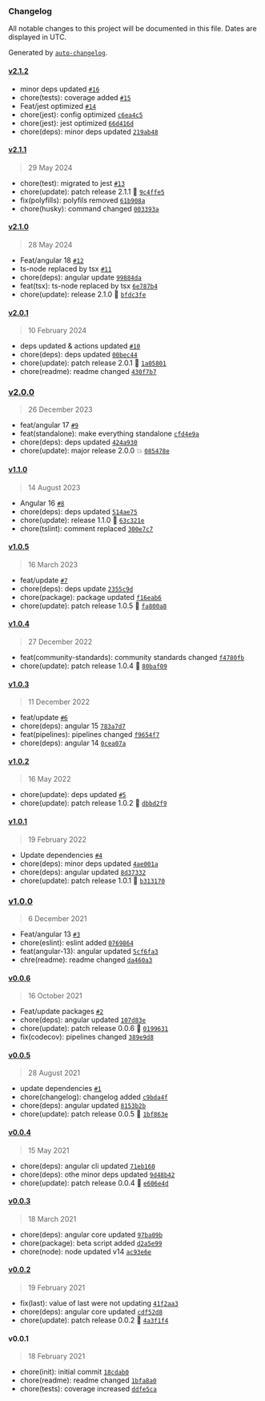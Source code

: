### Changelog

All notable changes to this project will be documented in this file. Dates are displayed in UTC.

Generated by [`auto-changelog`](https://github.com/CookPete/auto-changelog).

#### [v2.1.2](https://github.com/Celtian/ngx-repeat/compare/v2.1.1...v2.1.2)

- minor deps updated [`#16`](https://github.com/Celtian/ngx-repeat/pull/16)
- chore(tests): coverage added [`#15`](https://github.com/Celtian/ngx-repeat/pull/15)
- Feat/jest optimized [`#14`](https://github.com/Celtian/ngx-repeat/pull/14)
- chore(jest): config optimized [`c6ea4c5`](https://github.com/Celtian/ngx-repeat/commit/c6ea4c583b07ec8358369eac59e076fe3a8eb9dd)
- chore(jest): jest optimized [`66d416d`](https://github.com/Celtian/ngx-repeat/commit/66d416d6028ef36e3018ecce26e2b7accfa6a307)
- chore(deps): minor deps updated [`219ab48`](https://github.com/Celtian/ngx-repeat/commit/219ab4877cd5374904c15a4d8403b94d8ea616c4)

#### [v2.1.1](https://github.com/Celtian/ngx-repeat/compare/v2.1.0...v2.1.1)

> 29 May 2024

- chore(test): migrated to jest [`#13`](https://github.com/Celtian/ngx-repeat/pull/13)
- chore(update): patch release 2.1.1 🐛 [`9c4ffe5`](https://github.com/Celtian/ngx-repeat/commit/9c4ffe53d5ab93e04763615d84b2a04673e1a7a3)
- fix(polyfills): polyfils removed [`61b908a`](https://github.com/Celtian/ngx-repeat/commit/61b908a2cf42aba7be60d5d6487f2a722e7d6155)
- chore(husky): command changed [`003393a`](https://github.com/Celtian/ngx-repeat/commit/003393ae654940fd95619dd0ab402ad4259e7930)

#### [v2.1.0](https://github.com/Celtian/ngx-repeat/compare/v2.0.1...v2.1.0)

> 28 May 2024

- Feat/angular 18 [`#12`](https://github.com/Celtian/ngx-repeat/pull/12)
- ts-node replaced by tsx [`#11`](https://github.com/Celtian/ngx-repeat/pull/11)
- chore(deps): angular update [`99884da`](https://github.com/Celtian/ngx-repeat/commit/99884daa53ae00a4b9ce90a89c67617ee0412a70)
- feat(tsx): ts-node replaced by tsx [`6e787b4`](https://github.com/Celtian/ngx-repeat/commit/6e787b4b9b139c0b0ae2838405ef399ca1bca0cc)
- chore(update): release 2.1.0 🚀 [`bfdc3fe`](https://github.com/Celtian/ngx-repeat/commit/bfdc3fedacc1ed2f24d026a6f4e14b8409b511f1)

#### [v2.0.1](https://github.com/Celtian/ngx-repeat/compare/v2.0.0...v2.0.1)

> 10 February 2024

- deps updated & actions updated [`#10`](https://github.com/Celtian/ngx-repeat/pull/10)
- chore(deps): deps updated [`00bec44`](https://github.com/Celtian/ngx-repeat/commit/00bec44052090a2cbed421496f450935984ddf68)
- chore(update): patch release 2.0.1 🐛 [`1a05801`](https://github.com/Celtian/ngx-repeat/commit/1a0580162b7b1d2b982606bebd2bf1380c08452a)
- chore(readme): readme changed [`430f7b7`](https://github.com/Celtian/ngx-repeat/commit/430f7b713d2ccceb9f920619fbb878f9a56f1a04)

### [v2.0.0](https://github.com/Celtian/ngx-repeat/compare/v1.1.0...v2.0.0)

> 26 December 2023

- feat/angular 17 [`#9`](https://github.com/Celtian/ngx-repeat/pull/9)
- feat(standalone): make everything standalone [`cfd4e9a`](https://github.com/Celtian/ngx-repeat/commit/cfd4e9aa1a6c6c82553bcdecc67d483654ea5857)
- chore(deps): deps updated [`424a930`](https://github.com/Celtian/ngx-repeat/commit/424a930663322086fc740858a9863fc18367840d)
- chore(update): major release 2.0.0 💥 [`085478e`](https://github.com/Celtian/ngx-repeat/commit/085478e05d934f998fcee08cb42ddfef2d921b3e)

#### [v1.1.0](https://github.com/Celtian/ngx-repeat/compare/v1.0.5...v1.1.0)

> 14 August 2023

- Angular 16 [`#8`](https://github.com/Celtian/ngx-repeat/pull/8)
- chore(deps): deps updated [`514ae75`](https://github.com/Celtian/ngx-repeat/commit/514ae758bf81a02d0ea3bc9ffe05da38bc4b51cb)
- chore(update): release 1.1.0 🚀 [`63c321e`](https://github.com/Celtian/ngx-repeat/commit/63c321e04563723f279c5b9139603453d782118d)
- chore(tslint): comment replaced [`300e7c7`](https://github.com/Celtian/ngx-repeat/commit/300e7c7ee2feb482db76374951ac7a72fda33f78)

#### [v1.0.5](https://github.com/Celtian/ngx-repeat/compare/v1.0.4...v1.0.5)

> 16 March 2023

- feat/update [`#7`](https://github.com/Celtian/ngx-repeat/pull/7)
- chore(deps): deps update [`2355c9d`](https://github.com/Celtian/ngx-repeat/commit/2355c9d3bcc4baa28f8cb2b86ba2805aed003f98)
- chore(package): package updated [`f16eab6`](https://github.com/Celtian/ngx-repeat/commit/f16eab6b9f702c1c12694d9178846256aecd9428)
- chore(update): patch release 1.0.5 🐛 [`fa800a8`](https://github.com/Celtian/ngx-repeat/commit/fa800a8c2daa43f6bc502b77be15ad9c7bb94507)

#### [v1.0.4](https://github.com/Celtian/ngx-repeat/compare/v1.0.3...v1.0.4)

> 27 December 2022

- feat(community-standards): community standards changed [`f4780fb`](https://github.com/Celtian/ngx-repeat/commit/f4780fb31346b8576dca1cd75c083a2e065eb9f6)
- chore(update): patch release 1.0.4 🐛 [`80baf09`](https://github.com/Celtian/ngx-repeat/commit/80baf09325725340a5d7a838e7f0037257de3d02)

#### [v1.0.3](https://github.com/Celtian/ngx-repeat/compare/v1.0.2...v1.0.3)

> 11 December 2022

- feat/update [`#6`](https://github.com/Celtian/ngx-repeat/pull/6)
- chore(deps): angular 15 [`783a7d7`](https://github.com/Celtian/ngx-repeat/commit/783a7d76f84221bfd5776a41434f6ccfd00c8a5c)
- feat(pipelines): pipelines changed [`f9654f7`](https://github.com/Celtian/ngx-repeat/commit/f9654f7799092439c59e7251805469ff7ffc1603)
- chore(deps): angular 14 [`0cea07a`](https://github.com/Celtian/ngx-repeat/commit/0cea07abdf99c0c0a3f3b2a3c7cea8b8a463ab61)

#### [v1.0.2](https://github.com/Celtian/ngx-repeat/compare/v1.0.1...v1.0.2)

> 16 May 2022

- chore(update): deps updated [`#5`](https://github.com/Celtian/ngx-repeat/pull/5)
- chore(update): patch release 1.0.2 🐛 [`dbbd2f9`](https://github.com/Celtian/ngx-repeat/commit/dbbd2f9869f373edbcc838610aa8282fa3411a3d)

#### [v1.0.1](https://github.com/Celtian/ngx-repeat/compare/v1.0.0...v1.0.1)

> 19 February 2022

- Update dependencies [`#4`](https://github.com/Celtian/ngx-repeat/pull/4)
- chore(deps): minor deps updated [`4ae001a`](https://github.com/Celtian/ngx-repeat/commit/4ae001af922e254fb2a10fd83b7ca3dba1ebd9d2)
- chore(deps): angular updated [`8d37332`](https://github.com/Celtian/ngx-repeat/commit/8d37332af44f55662e81d3186cd0660e87e59a7c)
- chore(update): patch release 1.0.1 🐛 [`b313170`](https://github.com/Celtian/ngx-repeat/commit/b313170b5f6e9dcc24cdd0d7adf7fb00c202cd61)

### [v1.0.0](https://github.com/Celtian/ngx-repeat/compare/v0.0.6...v1.0.0)

> 6 December 2021

- Feat/angular 13 [`#3`](https://github.com/Celtian/ngx-repeat/pull/3)
- chore(eslint): eslint added [`0769864`](https://github.com/Celtian/ngx-repeat/commit/0769864fd450117c271f6869c2d60a32e07e62fc)
- feat(angular-13): angular updated [`5cf6fa3`](https://github.com/Celtian/ngx-repeat/commit/5cf6fa32b11ebe9378c45faf0d2aef6706b3f970)
- chre(readme): readme changed [`da460a3`](https://github.com/Celtian/ngx-repeat/commit/da460a3d80c047f86e12a9eb4044e0c5bbdafaec)

#### [v0.0.6](https://github.com/Celtian/ngx-repeat/compare/v0.0.5...v0.0.6)

> 16 October 2021

- Feat/update packages [`#2`](https://github.com/Celtian/ngx-repeat/pull/2)
- chore(deps): angular updated [`107d83e`](https://github.com/Celtian/ngx-repeat/commit/107d83eb451c5f88afcfddb7b2c30d2604302454)
- chore(update): patch release 0.0.6 🐛 [`0199631`](https://github.com/Celtian/ngx-repeat/commit/0199631e5f5aa9beb7bde6716bebf9de16c6719a)
- fix(codecov): pipelines changed [`389e9d8`](https://github.com/Celtian/ngx-repeat/commit/389e9d8ba52dea7edb2095b454469c354ed975b9)

#### [v0.0.5](https://github.com/Celtian/ngx-repeat/compare/v0.0.4...v0.0.5)

> 28 August 2021

- update dependencies [`#1`](https://github.com/Celtian/ngx-repeat/pull/1)
- chore(changelog): changelog added [`c9bda4f`](https://github.com/Celtian/ngx-repeat/commit/c9bda4ffc75adfed4df41931f3085092eca69e78)
- chore(deps): angular updated [`8153b2b`](https://github.com/Celtian/ngx-repeat/commit/8153b2bf84364240d30c76357fa01f548fe724a1)
- chore(update): patch release 0.0.5 🐛 [`1bf863e`](https://github.com/Celtian/ngx-repeat/commit/1bf863e8693647613bf6c33711c9c85697306141)

#### [v0.0.4](https://github.com/Celtian/ngx-repeat/compare/v0.0.3...v0.0.4)

> 15 May 2021

- chore(deps): angular cli updated [`71eb160`](https://github.com/Celtian/ngx-repeat/commit/71eb16002564e7029ea3c5af8fa9d3ba1aec5043)
- chore(deps): othe minor deps updated [`9d48b42`](https://github.com/Celtian/ngx-repeat/commit/9d48b4297d1dd13ca1339c31416d2e37b80a5136)
- chore(update): patch release 0.0.4 🐛 [`e606e4d`](https://github.com/Celtian/ngx-repeat/commit/e606e4df15240e921b432515dcab27f48af9d787)

#### [v0.0.3](https://github.com/Celtian/ngx-repeat/compare/v0.0.2...v0.0.3)

> 18 March 2021

- chore(deps): angular core updated [`97ba09b`](https://github.com/Celtian/ngx-repeat/commit/97ba09b8c4656abee8cece4cfa684484002305dc)
- chore(package): beta script added [`d2a5e99`](https://github.com/Celtian/ngx-repeat/commit/d2a5e991c68266e41e22bd08dc2b7e5423b73a78)
- chore(node): node updated v14 [`ac93e6e`](https://github.com/Celtian/ngx-repeat/commit/ac93e6ea6e994e30fcf1bd269c719f15039b1e1e)

#### [v0.0.2](https://github.com/Celtian/ngx-repeat/compare/v0.0.1...v0.0.2)

> 19 February 2021

- fix(last): value of last were not updating [`41f2aa3`](https://github.com/Celtian/ngx-repeat/commit/41f2aa346fe0f936ec9f052f536d8fe981bf4393)
- chore(deps): angular core updated [`cdf52d8`](https://github.com/Celtian/ngx-repeat/commit/cdf52d834e3ee770ff81b94b50e2931e33664251)
- chore(update): patch release 0.0.2 🐛 [`4a3f1f4`](https://github.com/Celtian/ngx-repeat/commit/4a3f1f46ebe330c2db03631ba0b018173a68aef1)

#### v0.0.1

> 18 February 2021

- chore(init): initial commit [`18cdab0`](https://github.com/Celtian/ngx-repeat/commit/18cdab07922b185017622ee39efe6c3413268bf6)
- chore(readme): readme changed [`1bfa8a0`](https://github.com/Celtian/ngx-repeat/commit/1bfa8a0bc510340bb88991403686cb575fb65c41)
- chore(tests): coverage increased [`ddfe5ca`](https://github.com/Celtian/ngx-repeat/commit/ddfe5cacadb46673349902dc8e3e558d3a511113)
